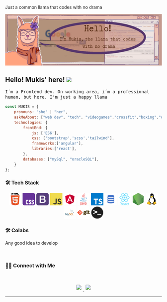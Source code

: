 
Just a common llama that codes with no drama

![](https://raw.githubusercontent.com/Mukillama/Mukillama/main/IMG_1107.PNG)

<div>
<h2> 
 Hello! Mukis' here! 
 <img 
      src="https://media.giphy.com/media/mGcNjsfWAjY5AEZNw6/giphy.gif" 
      width="50">
</h2>

 <samp> I´m a Frontend dev. On working area, i´m a professional human, but here,  I'm just a happy llama  </samp>

```javascript
const MUKIS = {
    pronouns: "she" | "her",
    askMeAbout: ["web dev", "tech", "videogames","crossfit","boxing","design"],
    technologies: {
        frontEnd: {
            js: ['ES6'],
            css: ['bootstrap','scss','tailwind'],
            frameworks:['angular'],
            libraries:['react'],
        },
        databases: ["mySql", "oracleSQL"],
    }
};
```
</div>

<div>
<h3>🛠 Tech Stack</h3>
<p align="center">
  <div align="center">
<code><img height="40" src="https://raw.githubusercontent.com/github/explore/80688e429a7d4ef2fca1e82350fe8e3517d3494d/topics/html/html.png"></code> 
<code><img height="40" src="https://raw.githubusercontent.com/github/explore/80688e429a7d4ef2fca1e82350fe8e3517d3494d/topics/css/css.png"></code> 
<code><img height="40" src="https://raw.githubusercontent.com/github/explore/80688e429a7d4ef2fca1e82350fe8e3517d3494d/topics/bootstrap/bootstrap.png"></code> 
<code><img height="40" src="https://raw.githubusercontent.com/github/explore/80688e429a7d4ef2fca1e82350fe8e3517d3494d/topics/javascript/javascript.png"></code> 
<code><img height="40" src="https://raw.githubusercontent.com/github/explore/80688e429a7d4ef2fca1e82350fe8e3517d3494d/topics/angular/angular.png"></code> 
<code><img height="40" src="https://raw.githubusercontent.com/devicons/devicon/master/icons/java/java-original-wordmark.svg"></code> 
<code><img height="40" src="https://raw.githubusercontent.com/github/explore/80688e429a7d4ef2fca1e82350fe8e3517d3494d/topics/typescript/typescript.png"></code> 
<code><img height="40" src="https://raw.githubusercontent.com/github/explore/80688e429a7d4ef2fca1e82350fe8e3517d3494d/topics/sql/sql.png"></code> 
<code><img height="40" src="https://raw.githubusercontent.com/devicons/devicon/master/icons/react/react-original-wordmark.svg"></code> 
<code><img height="40" src="https://raw.githubusercontent.com/github/explore/80688e429a7d4ef2fca1e82350fe8e3517d3494d/topics/nodejs/nodejs.png"></code> 
<code><img height="40" src="https://raw.githubusercontent.com/github/explore/80688e429a7d4ef2fca1e82350fe8e3517d3494d/topics/linux/linux.png"></code> 
<code><img height="40" src="https://raw.githubusercontent.com/github/explore/80688e429a7d4ef2fca1e82350fe8e3517d3494d/topics/mysql/mysql.png"></code> 
<code><img height="40" src="https://raw.githubusercontent.com/github/explore/80688e429a7d4ef2fca1e82350fe8e3517d3494d/topics/git/git.png"></code> 
<code><img height="40" src="https://raw.githubusercontent.com/github/explore/80688e429a7d4ef2fca1e82350fe8e3517d3494d/topics/terminal/terminal.png"></code>
  </div>
  </p>
</div>


<div>
    <h3>🛠 Colabs</h3>

   <p align="left" width="50%">
        Any good idea to develop 
</div>
    <br>
</div>

<div>
<h3> 🤝🏻 Connect with Me </h3>
<br>
<p align="center">
  <a href="https://www.instagram.com/marlojas_art/">
    <img src="https://raw.githubusercontent.com/llamaMukis/llamaMukis/master/ig.png" height="35px" style="margin: 5px;" />
  </a>
  <a href="https://www.linkedin.com/in/inmaculada-burlo-de-rojas-6b291b230/">
    <img src="https://raw.githubusercontent.com/llamaMukis/llamaMukis/master/lin.png" height="30px" style="margin: 5px;" />
  </a>
</p>
</div>

---
